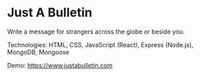 # Just A Bulletin

Write a message for strangers across the globe or beside you.

Technologies: HTML, CSS, JavaScript (React), Express (Node.js), MongoDB, Mongoose

Demo: https://www.justabulletin.com
